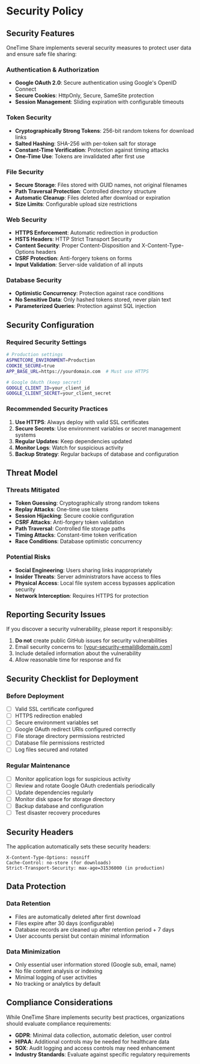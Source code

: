 # Security Policy

## Security Features

OneTime Share implements several security measures to protect user data and ensure safe file sharing:

### Authentication & Authorization
- **Google OAuth 2.0**: Secure authentication using Google's OpenID Connect
- **Secure Cookies**: HttpOnly, Secure, SameSite protection
- **Session Management**: Sliding expiration with configurable timeouts

### Token Security
- **Cryptographically Strong Tokens**: 256-bit random tokens for download links
- **Salted Hashing**: SHA-256 with per-token salt for storage
- **Constant-Time Verification**: Protection against timing attacks
- **One-Time Use**: Tokens are invalidated after first use

### File Security
- **Secure Storage**: Files stored with GUID names, not original filenames
- **Path Traversal Protection**: Controlled directory structure
- **Automatic Cleanup**: Files deleted after download or expiration
- **Size Limits**: Configurable upload size restrictions

### Web Security
- **HTTPS Enforcement**: Automatic redirection in production
- **HSTS Headers**: HTTP Strict Transport Security
- **Content Security**: Proper Content-Disposition and X-Content-Type-Options headers
- **CSRF Protection**: Anti-forgery tokens on forms
- **Input Validation**: Server-side validation of all inputs

### Database Security
- **Optimistic Concurrency**: Protection against race conditions
- **No Sensitive Data**: Only hashed tokens stored, never plain text
- **Parameterized Queries**: Protection against SQL injection

## Security Configuration

### Required Security Settings

```bash
# Production settings
ASPNETCORE_ENVIRONMENT=Production
COOKIE_SECURE=true
APP_BASE_URL=https://yourdomain.com  # Must use HTTPS

# Google OAuth (keep secret)
GOOGLE_CLIENT_ID=your_client_id
GOOGLE_CLIENT_SECRET=your_client_secret
```

### Recommended Security Practices

1. **Use HTTPS**: Always deploy with valid SSL certificates
2. **Secure Secrets**: Use environment variables or secret management systems
3. **Regular Updates**: Keep dependencies updated
4. **Monitor Logs**: Watch for suspicious activity
5. **Backup Strategy**: Regular backups of database and configuration

## Threat Model

### Threats Mitigated
- **Token Guessing**: Cryptographically strong random tokens
- **Replay Attacks**: One-time use tokens
- **Session Hijacking**: Secure cookie configuration
- **CSRF Attacks**: Anti-forgery token validation
- **Path Traversal**: Controlled file storage paths
- **Timing Attacks**: Constant-time token verification
- **Race Conditions**: Database optimistic concurrency

### Potential Risks
- **Social Engineering**: Users sharing links inappropriately
- **Insider Threats**: Server administrators have access to files
- **Physical Access**: Local file system access bypasses application security
- **Network Interception**: Requires HTTPS for protection

## Reporting Security Issues

If you discover a security vulnerability, please report it responsibly:

1. **Do not** create public GitHub issues for security vulnerabilities
2. Email security concerns to: [your-security-email@domain.com]
3. Include detailed information about the vulnerability
4. Allow reasonable time for response and fix

## Security Checklist for Deployment

### Before Deployment
- [ ] Valid SSL certificate configured
- [ ] HTTPS redirection enabled
- [ ] Secure environment variables set
- [ ] Google OAuth redirect URIs configured correctly
- [ ] File storage directory permissions restricted
- [ ] Database file permissions restricted
- [ ] Log files secured and rotated

### Regular Maintenance
- [ ] Monitor application logs for suspicious activity
- [ ] Review and rotate Google OAuth credentials periodically
- [ ] Update dependencies regularly
- [ ] Monitor disk space for storage directory
- [ ] Backup database and configuration
- [ ] Test disaster recovery procedures

## Security Headers

The application automatically sets these security headers:

```
X-Content-Type-Options: nosniff
Cache-Control: no-store (for downloads)
Strict-Transport-Security: max-age=31536000 (in production)
```

## Data Protection

### Data Retention
- Files are automatically deleted after first download
- Files expire after 30 days (configurable)
- Database records are cleaned up after retention period + 7 days
- User accounts persist but contain minimal information

### Data Minimization
- Only essential user information stored (Google sub, email, name)
- No file content analysis or indexing
- Minimal logging of user activities
- No tracking or analytics by default

## Compliance Considerations

While OneTime Share implements security best practices, organizations should evaluate compliance requirements:

- **GDPR**: Minimal data collection, automatic deletion, user control
- **HIPAA**: Additional controls may be needed for healthcare data
- **SOX**: Audit logging and access controls may need enhancement
- **Industry Standards**: Evaluate against specific regulatory requirements